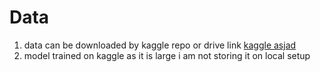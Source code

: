 # Data

1. data can be downloaded by kaggle repo or drive link [kaggle asjad](https://www.kaggle.com/code/asjad2024/single-pixel-locate-train)
2. model trained on kaggle as it is large i am not storing it on local setup
